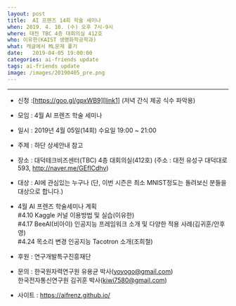 ```yaml
---
layout: post
title:  AI 프렌즈 14회 학술 세미나
when: 2019. 4. 10. (수) 오후 7시-9시
where: 대전 TBC 4층 대회의실 412호
who: 이유한(KAIST 생명화학공학과)
what: 캐글에서 ML문제 풀기
date:   2019-04-05 19:00:00
categories: ai-friends update
tags: ai-friends update
image: /images/20190405_pre.png
---
```

***  


* 신청 :[https://goo.gl/gpxWB9][link1] (저녁 간식 제공 식수 파악용)  

[link1]:https://goo.gl/gpxWB9

- 모임 : 4월 AI 프렌즈 학술 세미나
- 일시 : 2019년 4월 05일(14회) 수요일 19:00 ~ 21:00
- 주제 : 하단 상세안내 참고
- 장소 : 대덕테크비즈센터(TBC) 4층 대회의실(412호)
             (주소 : 대전 유성구 대덕대로 593, http://naver.me/GEfICdhv)
- 대상 : AI에 관심있는 누구나
             (단, 이번 시즌은 최소 MNIST정도는 돌려보신 분들을 대상으로 합니다.)
- 4월 AI 프렌즈 학술세미나 계획     
  #4.10 Kaggle 커널 이용방법 및 실습(이유한)   
  #4.17 BeeAI(비아이) 인공지능 프레임워크 소개 및 다양한 적용 사례(김귀훈/안후영)  
  #4.24 목소리 변경 인공지능 Tacotron 소개(조희철)  

- 후원 : 연구개발특구진흥재단  
- 문의 : 한국원자력연구원 유용균 박사(yoyogo@gmail.com)  
             한국전자통신연구원 김귀훈 박사(kiwi7580@gmail.com)  
- 사이트 : https://aifrenz.github.io/ 

